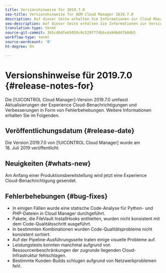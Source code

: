 ```yaml
---
title: Versionshinweise für 2019.7.0
seo-title: Versionshinweise für AEM Cloud Manager 2019.7.0
description: Auf dieser Seite erhalten Sie Informationen zur Cloud Manager-Version 2019.7.0.
seo-description: Auf dieser Seite erhalten Sie Informationen zur Version 2019.7.0 von AEM Cloud Manager.
translation-type: tm+mt
source-git-commit: 365cd6dfe65059c0c529f774bbcda946d47b0db5
workflow-type: tm+mt
source-wordcount: '0'
ht-degree: 0%

---
```


# Versionshinweise für 2019.7.0 {#release-notes-for}

Die [!UICONTROL Cloud Manager]-Version 2019.7.0 umfasst Aktualisierungen der Experience Cloud-Benachrichtigungen und Verbesserungen in Form von Fehlerbehebungen. Weitere Informationen erhalten Sie im Folgenden.

## Veröffentlichungsdatum {#release-date}

Die Version 2019.7.0 von [!UICONTROL Cloud Manager] wurde am 18. Juli 2019 veröffentlicht.

## Neuigkeiten {#whats-new}

Am Anfang einer Produktionsbereitstellung wird jetzt eine Experience Cloud-Benachrichtigung gesendet.

## Fehlerbehebungen {#bug-fixes}

* In einigen Fällen wurde eine statische Code-Analyse für Python- und PHP-Dateien in Cloud Manager durchgeführt.
* Pakete, die FileVault InstallHooks enthielten, wurden nicht konsistent mit dem Code-Qualitätsschritt ausgeführt.
* In bestimmten Kombinationen wurden Code-Qualitätsprobleme nicht konsistent sortiert.
* Auf der Pipeline-Ausführungsseite traten einige visuelle Probleme auf.
* Leistungstests konnten manchmal aufgrund von Ressourcenbeschränkungen der zugrunde liegenden Cloud-Infrastruktur fehlschlagen.
* Bestimmte Kunden-Builds schlugen aufgrund von Netzwerkproblemen fehl.